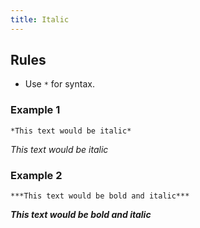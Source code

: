 ```yaml
---
title: Italic
---
```


## Rules

* Use `*` for syntax.

### Example 1

```
*This text would be italic*
```

*This text would be italic*

### Example 2

```
***This text would be bold and italic***
```

***This text would be bold and italic***